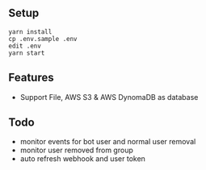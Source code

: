## Setup

```
yarn install
cp .env.sample .env
edit .env
yarn start
```


## Features

- Support File, AWS S3 & AWS DynomaDB as database


## Todo

- monitor events for bot user and normal user removal
- monitor user removed from group
- auto refresh webhook and user token
